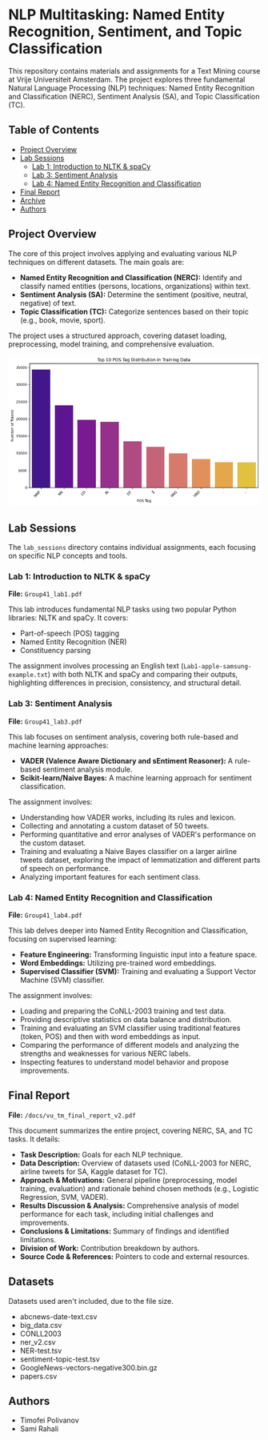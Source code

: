 # NLP Multitasking: Named Entity Recognition, Sentiment, and Topic Classification

This repository contains materials and assignments for a Text Mining course at Vrije Universiteit Amsterdam. The project explores three fundamental Natural Language Processing (NLP) techniques: Named Entity Recognition and Classification (NERC), Sentiment Analysis (SA), and Topic Classification (TC).

## Table of Contents

- [Project Overview](#project-overview)
- [Lab Sessions](#lab-sessions)
  - [Lab 1: Introduction to NLTK & spaCy](#lab-1-introduction-to-nltk--spacy)
  - [Lab 3: Sentiment Analysis](#lab-3-sentiment-analysis)
  - [Lab 4: Named Entity Recognition and Classification](#lab-4-named-entity-recognition-and-classification)
- [Final Report](#final-report)
- [Archive](#archive)
- [Authors](#authors)

## Project Overview

The core of this project involves applying and evaluating various NLP techniques on different datasets. The main goals are:

- **Named Entity Recognition and Classification (NERC):** Identify and classify named entities (persons, locations, organizations) within text.
- **Sentiment Analysis (SA):** Determine the sentiment (positive, neutral, negative) of text.
- **Topic Classification (TC):** Categorize sentences based on their topic (e.g., book, movie, sport).

The project uses a structured approach, covering dataset loading, preprocessing, model training, and comprehensive evaluation.

![pos_tag_distribution](/docs/output_1.png)

## Lab Sessions

The `lab_sessions` directory contains individual assignments, each focusing on specific NLP concepts and tools.

### Lab 1: Introduction to NLTK & spaCy

**File:** `Group41_lab1.pdf`

This lab introduces fundamental NLP tasks using two popular Python libraries: NLTK and spaCy. It covers:

- Part-of-speech (POS) tagging
- Named Entity Recognition (NER)
- Constituency parsing

The assignment involves processing an English text (`Lab1-apple-samsung-example.txt`) with both NLTK and spaCy and comparing their outputs, highlighting differences in precision, consistency, and structural detail.

### Lab 3: Sentiment Analysis

**File:** `Group41_lab3.pdf`

This lab focuses on sentiment analysis, covering both rule-based and machine learning approaches:

- **VADER (Valence Aware Dictionary and sEntiment Reasoner):** A rule-based sentiment analysis module.
- **Scikit-learn/Naive Bayes:** A machine learning approach for sentiment classification.

The assignment involves:
- Understanding how VADER works, including its rules and lexicon.
- Collecting and annotating a custom dataset of 50 tweets.
- Performing quantitative and error analyses of VADER's performance on the custom dataset.
- Training and evaluating a Naive Bayes classifier on a larger airline tweets dataset, exploring the impact of lemmatization and different parts of speech on performance.
- Analyzing important features for each sentiment class.

### Lab 4: Named Entity Recognition and Classification

**File:** `Group41_lab4.pdf`

This lab delves deeper into Named Entity Recognition and Classification, focusing on supervised learning:

- **Feature Engineering:** Transforming linguistic input into a feature space.
- **Word Embeddings:** Utilizing pre-trained word embeddings.
- **Supervised Classifier (SVM):** Training and evaluating a Support Vector Machine (SVM) classifier.

The assignment involves:
- Loading and preparing the CoNLL-2003 training and test data.
- Providing descriptive statistics on data balance and distribution.
- Training and evaluating an SVM classifier using traditional features (token, POS) and then with word embeddings as input.
- Comparing the performance of different models and analyzing the strengths and weaknesses for various NERC labels.
- Inspecting features to understand model behavior and propose improvements.

## Final Report

**File:** `/docs/vu_tm_final_report_v2.pdf`

This document summarizes the entire project, covering NERC, SA, and TC tasks. It details:

- **Task Description:** Goals for each NLP technique.
- **Data Description:** Overview of datasets used (CoNLL-2003 for NERC, airline tweets for SA, Kaggle dataset for TC).
- **Approach & Motivations:** General pipeline (preprocessing, model training, evaluation) and rationale behind chosen methods (e.g., Logistic Regression, SVM, VADER).
- **Results Discussion & Analysis:** Comprehensive analysis of model performance for each task, including initial challenges and improvements.
- **Conclusions & Limitations:** Summary of findings and identified limitations.
- **Division of Work:** Contribution breakdown by authors.
- **Source Code & References:** Pointers to code and external resources.

## Datasets

Datasets used aren't included, due to the file size.
- abcnews-date-text.csv
- big_data.csv
- CONLL2003
- ner_v2.csv
- NER-test.tsv
- sentiment-topic-test.tsv
- GoogleNews-vectors-negative300.bin.gz
- papers.csv

## Authors

- Timofei Polivanov
- Sami Rahali
